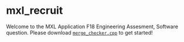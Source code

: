 # mxl_recruit

Welcome to the MXL Application F18 Engineering Assesment, Software question. Please download [`merge_checker.cpp`](https://github.com/jhyates/mxl_recruit/blob/master/merge_checker.cpp) to get started!

